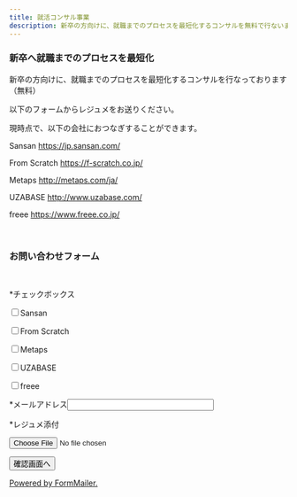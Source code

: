 ```yaml
---
title: 就活コンサル事業
description: 新卒の方向けに、就職までのプロセスを最短化するコンサルを無料で行ないます。
---
```


### 新卒へ就職までのプロセスを最短化

<p>新卒の方向けに、就職までのプロセスを最短化するコンサルを行なっております（無料）</p>
<p>以下のフォームからレジュメをお送りください。</p>
<p>現時点で、以下の会社におつなぎすることができます。</p>



Sansan  https://jp.sansan.com/


From Scratch  https://f-scratch.co.jp/


Metaps  http://metaps.com/ja/


UZABASE  http://www.uzabase.com/


freee  https://www.freee.co.jp/


</br>

### お問い合わせフォーム 

<form action="https://ssl.form-mailer.jp/fm/service/Forms/confirm" method="post" name="form1" ENCTYPE="multipart/form-data">
<input type="hidden" name="key" value="2d29080b545160" >



</br>

<!-- checkbox -->
<p>*チェックボックス</p>

<p><input name="field_4666409" type="checkbox" value="0">Sansan


<p><input name="field_4666409" type="checkbox" value="1">From Scratch


<p><input name="field_4666409" type="checkbox" value="2">Metaps


<p><input name="field_4666409" type="checkbox" value="3">UZABASE


<p><input name="field_4666409" type="checkbox" value="4">freee


</p>


<!-- text:mail -->
<p><span class="required">*</span>メールアドレス<input name="field_4665212" type="text" size="30">
</p>



<p><span class="required">*</span>レジュメ添付</p>
<p><input name="field_4665216" type="file" size="150">
</p>

<!-- charset -->
<!-- charset -->
<!-- paypal no confirm alert -->

<!-- paypal no confirm alert -->
<p><input name="submit" type="submit" value="確認画面へ" size="150"></p>
<!-- PayPal Logo -->

<!-- PayPal Logo -->
<p><a href="http://www.form-mailer.jp/" target="_blank" id="powered">Powered by FormMailer.</a></p>
</form>
